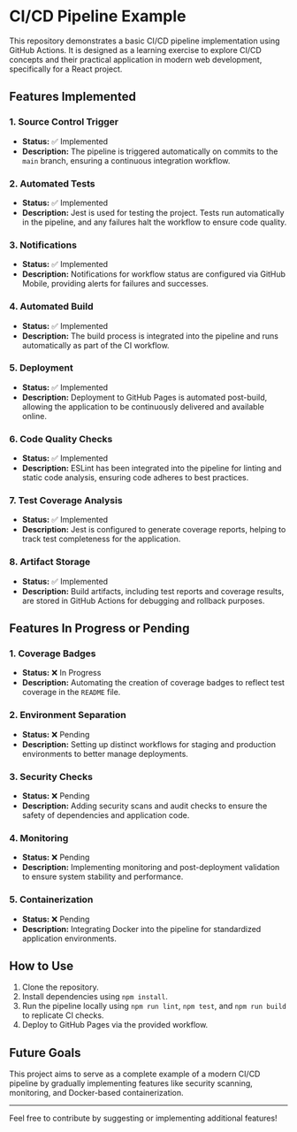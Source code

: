 # CI/CD Pipeline Example

This repository demonstrates a basic CI/CD pipeline implementation using GitHub Actions. It is designed as a learning exercise to explore CI/CD concepts and their practical application in modern web development, specifically for a React project.

## Features Implemented

### 1. Source Control Trigger
- **Status:** ✅ Implemented
- **Description:** The pipeline is triggered automatically on commits to the `main` branch, ensuring a continuous integration workflow.

### 2. Automated Tests
- **Status:** ✅ Implemented
- **Description:** Jest is used for testing the project. Tests run automatically in the pipeline, and any failures halt the workflow to ensure code quality.

### 3. Notifications
- **Status:** ✅ Implemented
- **Description:** Notifications for workflow status are configured via GitHub Mobile, providing alerts for failures and successes.

### 4. Automated Build
- **Status:** ✅ Implemented
- **Description:** The build process is integrated into the pipeline and runs automatically as part of the CI workflow.

### 5. Deployment
- **Status:** ✅ Implemented
- **Description:** Deployment to GitHub Pages is automated post-build, allowing the application to be continuously delivered and available online.

### 6. Code Quality Checks
- **Status:** ✅ Implemented
- **Description:** ESLint has been integrated into the pipeline for linting and static code analysis, ensuring code adheres to best practices.

### 7. Test Coverage Analysis
- **Status:** ✅ Implemented
- **Description:** Jest is configured to generate coverage reports, helping to track test completeness for the application.

### 8. Artifact Storage
- **Status:** ✅ Implemented
- **Description:** Build artifacts, including test reports and coverage results, are stored in GitHub Actions for debugging and rollback purposes.

## Features In Progress or Pending

### 1. Coverage Badges
- **Status:** ❌ In Progress
- **Description:** Automating the creation of coverage badges to reflect test coverage in the `README` file.

### 2. Environment Separation
- **Status:** ❌ Pending
- **Description:** Setting up distinct workflows for staging and production environments to better manage deployments.

### 3. Security Checks
- **Status:** ❌ Pending
- **Description:** Adding security scans and audit checks to ensure the safety of dependencies and application code.

### 4. Monitoring
- **Status:** ❌ Pending
- **Description:** Implementing monitoring and post-deployment validation to ensure system stability and performance.

### 5. Containerization
- **Status:** ❌ Pending
- **Description:** Integrating Docker into the pipeline for standardized application environments.

## How to Use

1. Clone the repository.
2. Install dependencies using `npm install`.
3. Run the pipeline locally using `npm run lint`, `npm test`, and `npm run build` to replicate CI checks.
4. Deploy to GitHub Pages via the provided workflow.

## Future Goals

This project aims to serve as a complete example of a modern CI/CD pipeline by gradually implementing features like security scanning, monitoring, and Docker-based containerization.

---

Feel free to contribute by suggesting or implementing additional features!